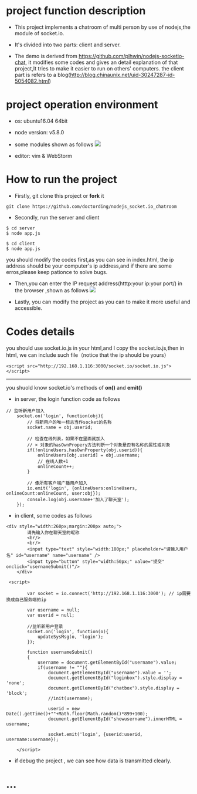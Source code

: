project function description
===

* This project implements  a chatroom of multi person by use of nodejs,the module of socket.io.

* It's divided into two parts: client and server.

* The demo is derived from https://github.com/plhwin/nodejs-socketio-chat, it modifies some codes and gives an detail explanation of that project,It tries to make it easier to run on others' computers.
the client part is refers to a blog(http://blog.chinaunix.net/uid-30247287-id-5054082.html)

project operation environment 
===

* os: ubuntu16.04 64bit
* node version: v5.8.0
* some modules shown as follows
![](/home/ding/Pictures/1.png) 

* editor: vim & WebStorm 


How to run the project
===
*  Firstly, git clone this project or **fork** it
```
git clone https://github.com/doctording/nodejs_socket.io_chatroom
```

* Secondly, run the server and client 
```
$ cd server
$ node app.js

$ cd client
$ node app.js 
```
you should modify the codes first,as you can see in index.html, the ip address should be your computer's ip address,and if there are some erros,please keep pationce to solve bugs.


* Then,you can enter the IP request address(htttp:your ip:your port/) in the browser ,shown as follows
![](http://i.imgur.com/1N7sQpz.png) 

* Lastly, you can modify the project as you can to make it more useful and accessible.

Codes details
===
you should use socket.io.js in your html,and I copy the socket.io.js,then in html, we can include such file（notice that the ip should be yours）
```
<script src="http://192.168.1.116:3000/socket.io/socket.io.js"></script>
```

----

you shuold know socket.io's methods of **on()** and **emit()**

* in server, the login function code as follows

```
// 监听新用户加入
	socket.on('login', function(obj){
		// 将新用户的唯一标志当作socket的名称
		socket.name = obj.userid;
		
		// 检查在线列表，如果不在里面就加入 
		// × 对象的hasOwnPropery方法判断一个对象是否有名称的属性或对象
		if(!onlineUsers.hasOwnProperty(obj.userid)){
			onlineUsers[obj.userid] = obj.username;
			// 在线人数+1
			onlineCount++;
		}

		// 像所有客户端广播用户加入
		io.emit('login', {onlineUsers:onlineUsers, onlineCount:onlineCount, user:obj});
		console.log(obj.username+'加入了聊天室');
	});
```

* in client, some codes as follows
```
<div style="width:260px;margin:200px auto;">
        请先输入你在聊天室的昵称
        <br/>
        <br/>
        <input type="text" style="width:180px;" placeholder="请输入用户名" id="username" name="username" />
        <input type="button" style="width:50px;" value="提交" onclick="usernameSubmit()"/>
    </div>
```

```
 <script>
      
        var socket = io.connect('http://192.168.1.116:3000'); // ip需要换成自己服务端的ip

        var username = null;
        var userid = null;

        //监听新用户登录
        socket.on('login', function(o){
            updateSysMsg(o, 'login');
        });

        function usernameSubmit()
        {
            username = document.getElementById("username").value;
            if(username != ""){
                document.getElementById("username").value = '';
                document.getElementById("loginbox").style.display = 'none';
                document.getElementById("chatbox").style.display = 'block';
                //init(username);

                userid = new Date().getTime()+""+Math.floor(Math.random()*899+100);
                document.getElementById("showusername").innerHTML = username;

                socket.emit('login', {userid:userid, username:username});

    </script>
```

* if debug the project , we can see how data is transmitted clearly.

...
===
